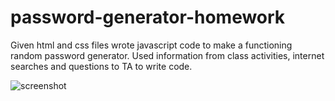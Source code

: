 # password-generator-homework

Given html and css files wrote javascript code to make a functioning random password generator.
Used information from class activities, internet searches and questions to TA to write code.

<img src="./assets/screenshots.png" alt=screenshot></img> 